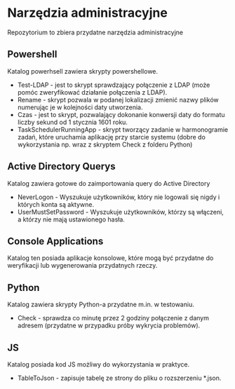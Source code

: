 # Narzędzia administracyjne
Repozytorium to zbiera przydatne narzędzia administracyjne
## Powershell
Katalog powerhsell zawiera skrypty powershellowe.
* Test-LDAP - jest to skrypt sprawdzający połączenie z LDAP (może pomóc zweryfikować działanie połączenia z LDAP).
* Rename - skrypt pozwala w podanej lokalizacji zmienić nazwy plików numerując je w kolejności daty utworzenia.
* Czas - jest to skrypt, pozwalający dokonanie konwersji daty do formatu liczby sekund od 1 stycznia 1601 roku.
* TaskSchedulerRunningApp - skrypt tworzący zadanie w harmonogramie zadań, które uruchamia aplikację przy starcie systemu (dobre do wykorzystania np. wraz z skryptem Check z folderu Python)
## Active Directory Querys
Katalog zawiera gotowe do zaimportowania query do Active Directory
* NeverLogon - Wyszukuje użytkowników, który nie logowali się nigdy i których konta są aktywne.
* UserMustSetPassword - Wyszukuje użytkowników, którzy są włączeni, a którzy nie mają ustawionego hasła.
## Console Applications
Katalog ten posiada aplikacje konsolowe, które mogą być przydatne do weryfikacji lub wygenerowania przydatnych rzeczy.
## Python
Katalog zawiera skrypty Python-a przydatne m.in. w testowaniu.
* Check - sprawdza co minutę przez 2 godziny połączenie z danym adresem (przydatne w przypadku próby wykrycia problemów).
## JS
Katalog posiada kod JS możliwy do wykorzystania w praktyce.
* TableToJson - zapisuje tabelę ze strony do pliku o rozszerzeniu *.json.